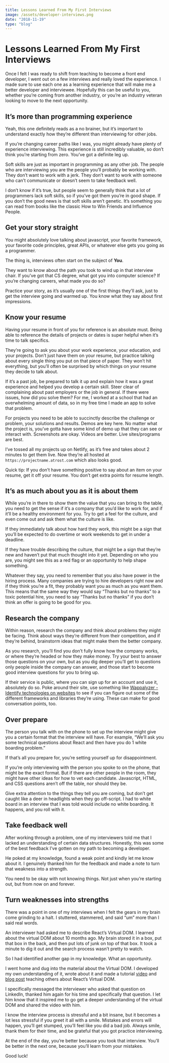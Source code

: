 ```yaml
---
title: Lessons Learned From My First Interviews
image: /assets/developer-interviews.png
date: "2018-11-19"
type: "blog"
---
```


# Lessons Learned From My First Interviews

Once I felt I was ready to shift from teaching to become a front end developer, I went out on a few interviews and really loved the experience. I made sure to use each one as a learning experience that will make me a better developer and interviewee. Hopefully this can be useful to you, whether you’re coming from another industry, or you’re an industry veteran looking to move to the next opportunity.

## It’s more than programming experience

Yeah, this one definitely reads as a no brainer, but it’s important to understand exactly how they’re different than interviewing for other jobs.

If you’re changing career paths like I was, you might already have plenty of experience interviewing. This experience is still incredibly valuable, so don’t think you’re starting from zero. You’ve got a definite leg up.

Soft skills are just as important in programming as any other job. The people who are interviewing you are the people you’ll probably be working with. They don’t want to work with a jerk. They don’t want to work with someone who can’t communicate or doesn’t seem to take feedback well.

I don’t know if it’s true, but people seem to generally think that a lot of programmers lack soft skills, so if you’ve got them you’re in good shape. If you don’t the good news is that soft skills aren’t genetic. It’s something you can read from books like the classic How to Win Friends and Influence People.

## Get your story straight

You might absolutely love talking about javascript, your favorite framework, your favorite code principles, great APIs, or whatever else gets you going as a programmer.

The thing is, interviews often start on the subject of **You**.

They want to know about the path you took to wind up in that interview chair. If you’ve got that CS degree, what got you into computer science? If you’re changing careers, what made you do so?

Practice your story, as it’s usually one of the first things they’ll ask, just to get the interview going and warmed up. You know what they say about first impressions.

## Know your resume

Having your resume in front of you for reference is an absolute must. Being able to reference the details of projects or dates is super helpful when it’s time to talk specifics.

They’re going to ask you about your work experience, your education, and your projects. Don’t just have them on your resume, but practice talking about every single thing you put on that piece of paper. They won’t hit everything, but you’ll often be surprised by which things on your resume they decide to talk about.

If it’s a past job, be prepared to talk it up and explain how it was a great experience and helped you develop a certain skill. Steer clear of complaining about past employers or the job in general. If there were issues, how did you solve them? For me, I worked at a school that had an overwhelming amount of data, so in my free time I made an app to solve that problem.

For projects you need to be able to succinctly describe the challenge or problem, your solutions and results. Demos are key here. No matter what the project is, you’ve gotta have some kind of demo up that they can see or interact with. Screenshots are okay. Videos are better. Live sites/programs are best.

I’ve tossed all my projects up on Netlify, as it’s free and takes about 2 minutes to get them live. Now they’re all hosted at `https://projectname.atrost.com` which also looks good.

Quick tip: If you don’t have something positive to say about an item on your resume, get it off your resume. You don’t get extra points for resume length.

## It’s as much about you as it is about them

While you’re in there to show them the value that you can bring to the table, you need to get the sense if it’s a company that you’d like to work for, and if it’ll be a healthy environment for you. Try to get a feel for the culture, and even come out and ask them what the culture is like.

If they immediately talk about how hard they work, this might be a sign that you’ll be expected to do overtime or work weekends to get in under a deadline.

If they have trouble describing the culture, that might be a sign that they’re new and haven’t put that much thought into it yet. Depending on who you are, you might see this as a red flag or an opportunity to help shape something.

Whatever they say, you need to remember that you also have power in the hiring process. Many companies are trying to hire developers right now and if they think you’re a fit, they probably want you as much as you want them. This means that the same way they would say “Thanks but no thanks” to a toxic potential hire, you need to say “Thanks but no thanks” if you don’t think an offer is going to be good for you.

## Research the company

Within reason, research the company and think about problems they might be facing. Think about ways they’re different from their competition, and if they’re behind, brainstorm ideas that might make them the better company.

As you research, you’ll find you don’t fully know how the company works, or where they’re headed or how they make money. Try your best to answer those questions on your own, but as you dig deeper you’ll get to questions only people inside the company can answer, and those start to become good interview questions for you to bring up.

If their service is public, where you can sign up for an account and use it, absolutely do so. Poke around their site, use something like [Wappalyzer - Identify technologies on websites](https://www.wappalyzer.com/) to see if you can figure out some of the different frameworks and libraries they’re using. These can make for good conversation points, too.

## Over prepare

The person you talk with on the phone to set up the interview might give you a certain format that the interview will have. For example, “We’ll ask you some technical questions about React and then have you do 1 white boarding problem.”

If that’s all you prepare for, you’re setting yourself up for disappointment.

If you’re only interviewing with the person you spoke to on the phone, that might be the exact format. But if there are other people in the room, they might have other ideas for how to vet each candidate. Javascript, HTML, and CSS questions aren’t off the table, nor should they be.

Give extra attention to the things they tell you are coming, but don’t get caught like a deer in headlights when they go off-script. I had to white board in an interview that I was told would include no white boarding. It happens, and you roll with it.

## Take feedback well

After working through a problem, one of my interviewers told me that I lacked an understanding of certain data structures. Honestly, this was some of the best feedback I’ve gotten on my path to becoming a developer.

He poked at my knowledge, found a weak point and kindly let me know about it. I genuinely thanked him for the feedback and made a note to turn that weakness into a strength.

You need to be okay with not knowing things. Not just when you’re starting out, but from now on and forever.

## Turn weaknesses into strengths

There was a point in one of my interviews when I felt the gears in my brain come grinding to a halt. I stuttered, stammered, and said “um” more than I said real words.

An interviewer had asked me to describe React’s Virtual DOM. I learned about the virtual DOM about 10 months ago. My brain stored it in a box, put that box in the back, and then put lots of junk on top of that box. It took a minute to dig it out and the search process wasn’t pretty to watch.

So I had identified another gap in my knowledge. What an opportunity.

I went home and dug into the material about the Virtual DOM. I developed my own understanding of it, wrote about it and made a tutorial [video](https://www.youtube.com/watch?v=hnQcDtXZC6g) and [blog post](/posts/react-virtual-dom/) teaching others about React’s Virtual DOM.

I specifically messaged the interviewer who asked that question on LinkedIn, thanked him again for his time and specifically that question. I let him know that it inspired me to go get a deeper understanding of the virtual DOM and shared the video with him.

I know the interview process is stressful and a bit insane, but it becomes a lot less stressful if you greet it all with a smile. Mistakes and errors will happen, you’ll get stumped, you’ll feel like you did a bad job. Always smile, thank them for their time, and be grateful that you got practice interviewing.

At the end of the day, you’re better because you took that interview. You’ll be better in the next one, because you’ll learn from your mistakes.

Good luck!
